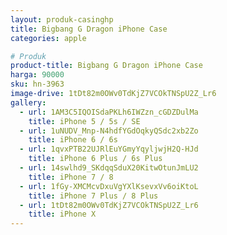 ```yaml
---
layout: produk-casinghp
title: Bigbang G Dragon iPhone Case
categories: apple

# Produk
product-title: Bigbang G Dragon iPhone Case
harga: 90000
sku: hn-3963
image-drive: 1tDt82m0OWv0TdKjZ7VCOkTNSpU2Z_Lr6
gallery:
  - url: 1AM3C5IQOISdaPKLh6IWZzn_cGDZDulMa
    title: iPhone 5 / 5s / SE
  - url: 1uNUDV_Mnp-N4hdfYGdOqkyQSdc2xb2Zo
    title: iPhone 6 / 6s
  - url: 1qvxPTB22UJRlEuYGmyYqyljwjH2Q-HJd
    title: iPhone 6 Plus / 6s Plus
  - url: 14swlhd9_SKdqqSduX20KitwOtunJmLU2
    title: iPhone 7 / 8
  - url: 1fGy-XMCMcvDxuVgYXlKsevxVv6oiKtoL
    title: iPhone 7 Plus / 8 Plus
  - url: 1tDt82m0OWv0TdKjZ7VCOkTNSpU2Z_Lr6
    title: iPhone X
---
```

